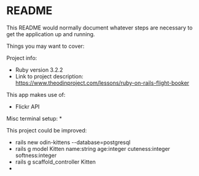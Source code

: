 # README

This README would normally document whatever steps are necessary to get the
application up and running.

Things you may want to cover:

Project info:
* Ruby version 3.2.2
* Link to project description: https://www.theodinproject.com/lessons/ruby-on-rails-flight-booker

This app makes use of:
* Flickr API

Misc terminal setup:
* 

This project could be improved:
* rails new odin-kittens --database=postgresql
* rails g model Kitten name:string age:integer cuteness:integer softness:integer
* rails g scaffold_controller Kitten
* 